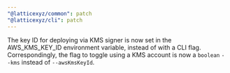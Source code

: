 ```yaml
---
"@latticexyz/common": patch
"@latticexyz/cli": patch
---
```


The key ID for deploying via KMS signer is now set in the AWS_KMS_KEY_ID environment variable, instead of with a CLI flag. Correspondingly, the flag to toggle using a KMS account is now a `boolean` `--kms` instead of `--awsKmsKeyId`.
